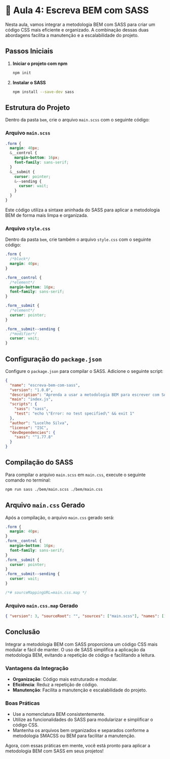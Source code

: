 # 📝 Aula 4: Escreva BEM com SASS

Nesta aula, vamos integrar a metodologia BEM com SASS para criar um código CSS mais eficiente e organizado. A combinação dessas duas abordagens facilita a manutenção e a escalabilidade do projeto.

## Passos Iniciais

1. **Iniciar o projeto com npm**

   ```bash
   npm init
   ```

2. **Instalar o SASS**
   ```bash
   npm install --save-dev sass
   ```

## Estrutura do Projeto

Dentro da pasta `bem`, crie o arquivo `main.scss` com o seguinte código:

### Arquivo `main.scss`

```scss
.form {
  margin: 40px;
  &__control {
    margin-bottom: 16px;
    font-family: sans-serif;
  }
  &__submit {
    cursor: pointer;
    &--sending {
      cursor: wait;
    }
  }
}
```

Este código utiliza a sintaxe aninhada do SASS para aplicar a metodologia BEM de forma mais limpa e organizada.

### Arquivo `style.css`

Dentro da pasta `bem`, crie também o arquivo `style.css` com o seguinte código:

```css
.form {
  /*block*/
  margin: 40px;
}

.form__control {
  /*element*/
  margin-bottom: 16px;
  font-family: sans-serif;
}

.form__submit {
  /*element*/
  cursor: pointer;
}

.form__submit--sending {
  /*modifier*/
  cursor: wait;
}
```

## Configuração do `package.json`

Configure o `package.json` para compilar o SASS. Adicione o seguinte script:

```json
{
  "name": "escreva-bem-com-sass",
  "version": "1.0.0",
  "description": "Aprenda a usar a metodologia BEM para escrever com SASS",
  "main": "index.js",
  "scripts": {
    "sass": "sass",
    "test": "echo \"Error: no test specified\" && exit 1"
  },
  "author": "Lucelho Silva",
  "license": "ISC",
  "devDependencies": {
    "sass": "^1.77.8"
  }
}
```

## Compilação do SASS

Para compilar o arquivo `main.scss` em `main.css`, execute o seguinte comando no terminal:

```bash
npm run sass ./bem/main.scss ./bem/main.css
```

## Arquivo `main.css` Gerado

Após a compilação, o arquivo `main.css` gerado será:

```css
.form {
  margin: 40px;
}
.form__control {
  margin-bottom: 16px;
  font-family: sans-serif;
}
.form__submit {
  cursor: pointer;
}
.form__submit--sending {
  cursor: wait;
}

/*# sourceMappingURL=main.css.map */
```

### Arquivo `main.css.map` Gerado

```json
{ "version": 3, "sourceRoot": "", "sources": ["main.scss"], "names": [], "mappings": "AAAA;EACE;;AACA;EACE;EACA;;AAEF;EACE;;AACA;EACE", "file": "main.css" }
```

## Conclusão

Integrar a metodologia BEM com SASS proporciona um código CSS mais modular e fácil de manter. O uso de SASS simplifica a aplicação da metodologia BEM, evitando a repetição de código e facilitando a leitura.

### Vantagens da Integração

- **Organização**: Código mais estruturado e modular.
- **Eficiência**: Reduz a repetição de código.
- **Manutenção**: Facilita a manutenção e escalabilidade do projeto.

### Boas Práticas

- Use a nomenclatura BEM consistentemente.
- Utilize as funcionalidades do SASS para modularizar e simplificar o código CSS.
- Mantenha os arquivos bem organizados e separados conforme a metodologia SMACSS ou BEM para facilitar a manutenção.

Agora, com essas práticas em mente, você está pronto para aplicar a metodologia BEM com SASS em seus projetos!
